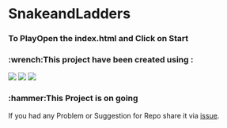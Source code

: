 <h1>SnakeandLadders<h3>
<h3>To PlayOpen the index.html and Click on Start</h3>
<h3>:wrench:This project have been created using :</h3>
<img src="https://img.shields.io/badge/HTML5-E34F26?style=for-the-badge&logo=html5&logoColor=white"/></li>
<img src="https://img.shields.io/badge/CSS3-1572B6?style=for-the-badge&logo=css3&logoColor=white"></li>
<img src="https://img.shields.io/badge/JavaScript-323330?style=for-the-badge&logo=javascript&logoColor=F7DF1E"/>

<h3>:hammer:This Project is on going </h3>
If you had any Problem or Suggestion for Repo share it via <a href= 'https://github.com/rzr1r/SnakeandLadders/issues'>issue</a>.

